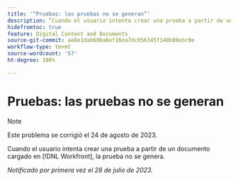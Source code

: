 ```yaml
---
title: '“Pruebas: las pruebas no se generan”'
description: “Cuando el usuario intenta crear una prueba a partir de un documento cargado en Workfront, la prueba no se genera”.
hidefromtoc: true
feature: Digital Content and Documents
source-git-commit: ae8e1dab69ba6ef16ea7dc056345f140b80ebc9e
workflow-type: tm+mt
source-wordcount: '57'
ht-degree: 100%

---
```



# Pruebas: las pruebas no se generan

<!--Wf and WFP TOCs-->

>[!NOTE]
>
>Este problema se corrigió el 24 de agosto de 2023.

Cuando el usuario intenta crear una prueba a partir de un documento cargado en [!DNL Workfront], la prueba no se genera.

_Notificado por primera vez el 28 de julio de 2023._

